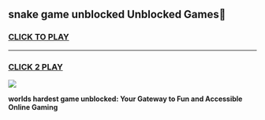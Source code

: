 
## snake game unblocked Unblocked Games👋
<h3>
<a href="https://premium.freeplayer.one?title=snake_game_unblocked&ref=16F">CLICK TO PLAY</a></h3>
<hr>

<h3>
<a href="https://premium.freeplayer.one?title=snake_game_unblocked&ref=16F">CLICK 2 PLAY</a>
  
</h3>

<a href="https://premium.freeplayer.one?title=snake_game_unblocked&ref=16F/"><img src="https://clearcache.store/games.png"></a>


**worlds hardest game unblocked: Your Gateway to Fun and Accessible Online Gaming**
